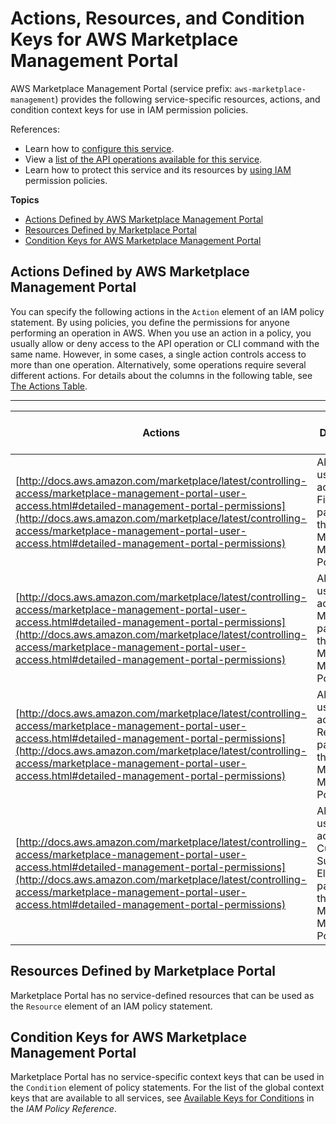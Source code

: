 # Actions, Resources, and Condition Keys for AWS Marketplace Management Portal<a name="list_awsmarketplacemanagementportal"></a>

AWS Marketplace Management Portal \(service prefix: `aws-marketplace-management`\) provides the following service\-specific resources, actions, and condition context keys for use in IAM permission policies\.

References:
+ Learn how to [configure this service](http://docs.aws.amazon.com/marketplace/latest/controlling-access/)\.
+ View a [list of the API operations available for this service](http://docs.aws.amazon.com/marketplace/latest/controlling-access/)\.
+ Learn how to protect this service and its resources by [using IAM](http://docs.aws.amazon.com/marketplace/latest/controlling-access/marketplace-management-portal-user-access.html#detailed-management-portal-permissions) permission policies\.

**Topics**
+ [Actions Defined by AWS Marketplace Management Portal](#awsmarketplacemanagementportal-actions-as-permissions)
+ [Resources Defined by Marketplace Portal](#awsmarketplacemanagementportal-resources-for-iam-policies)
+ [Condition Keys for AWS Marketplace Management Portal](#awsmarketplacemanagementportal-policy-keys)

## Actions Defined by AWS Marketplace Management Portal<a name="awsmarketplacemanagementportal-actions-as-permissions"></a>

You can specify the following actions in the `Action` element of an IAM policy statement\. By using policies, you define the permissions for anyone performing an operation in AWS\. When you use an action in a policy, you usually allow or deny access to the API operation or CLI command with the same name\. However, in some cases, a single action controls access to more than one operation\. Alternatively, some operations require several different actions\. For details about the columns in the following table, see [The Actions Table](reference_policies_actions-resources-contextkeys.md#actions_table)\.


****  

| Actions | Description | Access Level | Resource Types \(\*required\) | Condition Keys | Dependent Actions | 
| --- | --- | --- | --- | --- | --- | 
| [http://docs.aws.amazon.com/marketplace/latest/controlling-access/marketplace-management-portal-user-access.html#detailed-management-portal-permissions](http://docs.aws.amazon.com/marketplace/latest/controlling-access/marketplace-management-portal-user-access.html#detailed-management-portal-permissions) | Allows a user to access the File Upload page inside the AWS Marketplace Management Portal\. | Write |  |  |  | 
| [http://docs.aws.amazon.com/marketplace/latest/controlling-access/marketplace-management-portal-user-access.html#detailed-management-portal-permissions](http://docs.aws.amazon.com/marketplace/latest/controlling-access/marketplace-management-portal-user-access.html#detailed-management-portal-permissions) | Allows a user to access the Marketing page inside the AWS Marketplace Management Portal\. | List |  |  |  | 
| [http://docs.aws.amazon.com/marketplace/latest/controlling-access/marketplace-management-portal-user-access.html#detailed-management-portal-permissions](http://docs.aws.amazon.com/marketplace/latest/controlling-access/marketplace-management-portal-user-access.html#detailed-management-portal-permissions) | Allows a user to access the Reports page inside the AWS Marketplace Management Portal\. | List |  |  |  | 
| [http://docs.aws.amazon.com/marketplace/latest/controlling-access/marketplace-management-portal-user-access.html#detailed-management-portal-permissions](http://docs.aws.amazon.com/marketplace/latest/controlling-access/marketplace-management-portal-user-access.html#detailed-management-portal-permissions) | Allows a user to access the Customer Support Eligibility page inside the AWS Marketplace Management Portal\. | List |  |  |  | 

## Resources Defined by Marketplace Portal<a name="awsmarketplacemanagementportal-resources-for-iam-policies"></a>

Marketplace Portal has no service\-defined resources that can be used as the `Resource` element of an IAM policy statement\.

## Condition Keys for AWS Marketplace Management Portal<a name="awsmarketplacemanagementportal-policy-keys"></a>

Marketplace Portal has no service\-specific context keys that can be used in the `Condition` element of policy statements\. For the list of the global context keys that are available to all services, see [Available Keys for Conditions](http://docs.aws.amazon.com/IAM/latest/UserGuide/reference_policies_condition-keys.html#AvailableKeys) in the *IAM Policy Reference*\.